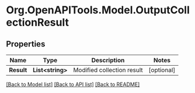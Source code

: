 # Org.OpenAPITools.Model.OutputCollectionResult
## Properties

Name | Type | Description | Notes
------------ | ------------- | ------------- | -------------
**Result** | **List&lt;string&gt;** | Modified collection result | [optional] 

[[Back to Model list]](../README.md#documentation-for-models) [[Back to API list]](../README.md#documentation-for-api-endpoints) [[Back to README]](../README.md)

